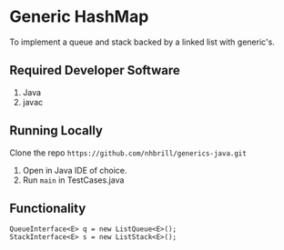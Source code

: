 # Generic HashMap
To implement a queue and stack backed by a linked list with generic's.

## Required Developer Software
1. Java
2. javac

## Running Locally
Clone the repo ```https://github.com/nhbrill/generics-java.git```
1. Open in Java IDE of choice.
2. Run ```main``` in TestCases.java

## Functionality
```QueueInterface<E> q = new ListQueue<E>();```<br />
```StackInterface<E> s = new ListStack<E>();```



